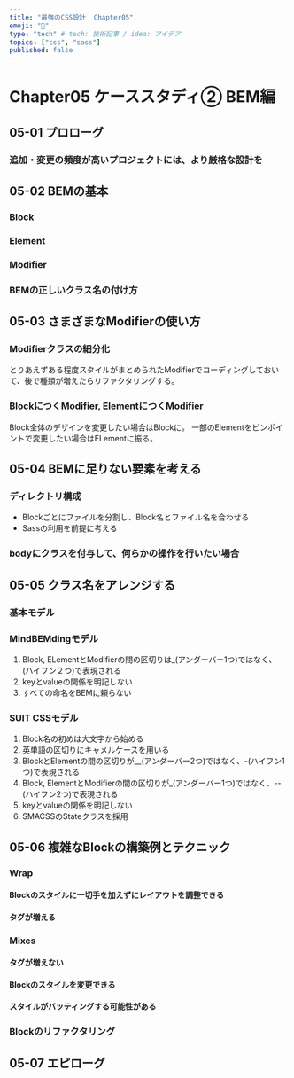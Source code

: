 ```yaml
---
title: "最強のCSS設計  Chapter05"
emoji: "📌"
type: "tech" # tech: 技術記事 / idea: アイデア
topics: ["css", "sass"]
published: false
---
```


# Chapter05 ケーススタディ② BEM編

## 05-01 プロローグ

### 追加・変更の頻度が高いプロジェクトには、より厳格な設計を


## 05-02 BEMの基本

### Block

### Element

### Modifier

### BEMの正しいクラス名の付け方


## 05-03 さまざまなModifierの使い方

### Modifierクラスの細分化

とりあえずある程度スタイルがまとめられたModifierでコーディングしておいて、後で種類が増えたらリファクタリングする。

### BlockにつくModifier, ElementにつくModifier

Block全体のデザインを変更したい場合はBlockに。
一部のElementをピンポイントで変更したい場合はELementに振る。


## 05-04 BEMに足りない要素を考える

### ディレクトリ構成

- Blockごとにファイルを分割し、Block名とファイル名を合わせる
- Sassの利用を前提に考える

### bodyにクラスを付与して、何らかの操作を行いたい場合



## 05-05 クラス名をアレンジする

### 基本モデル

### MindBEMdingモデル

1. Block, ELementとModifierの間の区切りは_(アンダーバー1つ)ではなく、--(ハイフン２つ)で表現される
1. keyとvalueの関係を明記しない
1. すべての命名をBEMに頼らない

### SUIT CSSモデル

1. Block名の初めは大文字から始める
1. 英単語の区切りにキャメルケースを用いる
1. BlockとElementの間の区切りが__(アンダーバー2つ)ではなく、-(ハイフン1つ)で表現される
1. Block, ElementとModifierの間の区切りが_(アンダーバー1つ)ではなく、--(ハイフン2つ)で表現される
1. keyとvalueの関係を明記しない
1. SMACSSのStateクラスを採用


## 05-06 複雑なBlockの構築例とテクニック

### Wrap

#### Blockのスタイルに一切手を加えずにレイアウトを調整できる

#### タグが増える

### Mixes

#### タグが増えない

#### Blockのスタイルを変更できる

#### スタイルがバッティングする可能性がある

### Blockのリファクタリング


## 05-07 エピローグ
